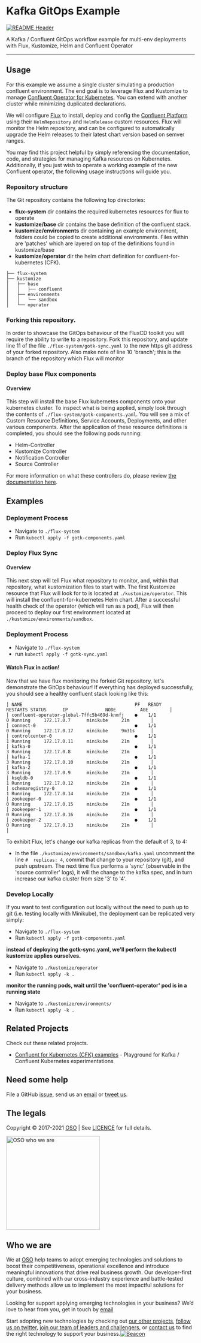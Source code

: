 
<!-- markdownlint-disable -->
# Kafka GitOps Example
<!-- markdownlint-restore -->

[![README Header][readme_header_img]][readme_header_link]

<!--




  ** DO NOT EDIT THIS FILE
  **
  ** This file was automatically generated by the `build-harness`.
  ** 1) Make all changes to `README.yaml`
  ** 2) Run `make init` (you only need to do this once)
  ** 3) Run`make readme` to rebuild this file.
  **
  ** (We maintain HUNDREDS of open source projects. This is how we maintain our sanity.)
  **





-->
A Kafka / Confluent GitOps workflow example for multi-env deployments with Flux, Kustomize, Helm and Confluent Operator

---






## Usage

For this example we assume a single cluster simulating a production confluent environment. The end goal is to leverage Flux and Kustomize to manage [Confluent Operator for Kubernetes](https://github.com/confluentinc/operator-earlyaccess). You can extend with another cluster while minimizing duplicated declarations.

We will configure [Flux](https://fluxcd.io/) to install, deploy and config the [Confluent Platform](https://www.confluent.io/product/confluent-platform) using their `HelmRepository` and `HelmRelease` custom resources.
Flux will monitor the Helm repository, and can be configured to automatically upgrade the Helm releases to their latest chart version based on semver ranges.

You may find this project helpful by simply referencing the documentation, code, and strategies for managing Kafka resources on Kubernetes. Additionally, if you just wish to operate a working example of the new Confluent operator, the following usage instructions will guide you.


### Repository structure

The Git repository contains the following top directories:

- **flux-system** dir contains the required kubernetes resources for flux to operate
- **kustomize/base** dir contains the base definition of the confluent stack.
- **kustomize/environments** dir containing an example environment, folders could be copied to create additional environments.  Files within are 'patches' which are layered on top of the definitions found in kustomize/base
- **kustomize/operator** dir the helm chart definition for confluent-for-kubernetes (CFK).


```
├── flux-system
├── kustomize
│   ├── base
│   │   ├── confluent
│   ├── environments
│   │   └── sandbox
│   └── operator
```

### Forking this repository.
In order to showcase the GitOps behaviour of the FluxCD toolkit you will require the ability to write to a repository.  Fork this repository, and update line 11 of the file `./flux-system/gotk-sync.yaml` to the new https git address of your forked repository.  Also make note of line 10 'branch'; this is the branch of the repository which Flux will monitor

### Deploy base Flux components
#### Overview
This step will install the base Flux kubernetes components onto your kubernetes cluster.  To inspect what is being applied, simply look through the contents of `./flux-system/gotk-components.yaml`.  You will see a mix of Custom Resource Definitions, Service Accounts, Deployments, and other various components.  After the application of these resource definitions is completed, you should see the following pods running:

* Helm-Controller
* Kustomize Controller
* Notification Controller
* Source Controller

For more information on what these controllers do, please review [the documentation here](https://fluxcd.io/docs/components/).




## Examples

### Deployment Process
* Navigate to `./flux-system`
* Run `kubectl apply -f gotk-components.yaml`


### Deploy Flux Sync
#### Overview
This next step will tell Flux what repository to monitor, and, within that repository, what kustomization files to start with.  The first Kustomize resource that Flux will look for to is located at `./kustomize/operator`.  This will install the confluent-for-kubernetes Helm chart.   After a successful health check of the operator (which will run as a pod), Flux will then proceed to deploy our first environment located at  `./kustomize/environments/sandbox`.

### Deployment Process
* Navigate to `./flux-system`
* run `kubectl apply -f gotk-sync.yaml`

#### Watch Flux in action!
Now that we have flux monitoring the forked Git repository, let's demonstrate the GitOps behaviour!  If everything has deployed successfully, you should see a healthy confluent stack looking like this:
```console
│ NAME                                          PF   READY      RESTARTS STATUS      IP              NODE         AGE        │
│ confluent-operator-global-7ffc5b469d-knmfj    ●    1/1               0 Running     172.17.0.7      minikube     21m        │
│ connect-0                                     ●    1/1               0 Running     172.17.0.17     minikube     9m31s      │
│ controlcenter-0                               ●    1/1               1 Running     172.17.0.11     minikube     21m        │
│ kafka-0                                       ●    1/1               3 Running     172.17.0.8      minikube     21m        │
│ kafka-1                                       ●    1/1               3 Running     172.17.0.10     minikube     21m        │
│ kafka-2                                       ●    1/1               3 Running     172.17.0.9      minikube     21m        │
│ ksqldb-0                                      ●    1/1               1 Running     172.17.0.12     minikube     21m        │
│ schemaregistry-0                              ●    1/1               1 Running     172.17.0.14     minikube     21m        │
│ zookeeper-0                                   ●    1/1               0 Running     172.17.0.15     minikube     21m        │
│ zookeeper-1                                   ●    1/1               0 Running     172.17.0.16     minikube     21m        │
│ zookeeper-2                                   ●    1/1               0 Running     172.17.0.13     minikube     21m        │
│
```
To exhibit Flux, let's change our kafka replicas from the default of 3, to 4:
* In the file `./kustomize/environments/sandbox/kafka.yaml` uncomment the line `#  replicas: 4`, commit that change to your repository (git), and push upstream.   The next time flux performs a 'sync' (observable in the 'source controller' logs), it will the change to the kafka spec, and in turn increase our kafka cluster from size '3' to '4'.

### Develop Locally
If you want to test configuration out locally without the need to push up to git (i.e. testing locally with Minikube), the deployment can be replicated very simply:

* Navigate to `./flux-system`
* Run `kubectl apply -f gotk-components.yaml`

**instead of deploying the gotk-sync.yaml, we'll perform the kubectl kustomize applies ourselves.**

* Navigate to `./kustomize/operator`
* Run `kubectl apply -k .`

**monitor the running pods, wait until the 'confluent-operator' pod is in a running state**

* Navigate to `./kustomize/environments/`
* Run `kubectl apply -k .`





## Related Projects

Check out these related projects.

- [Confluent for Kubernetes (CFK) examples](https://github.com/osodevops/confluent-kubernetes-playground) - Playground for Kafka / Confluent Kubernetes experimentations



## Need some help

File a GitHub [issue](https://github.com/osodevops/kafka-gitops-examples/issues), send us an [email][email] or [tweet us][twitter].

## The legals

Copyright © 2017-2021 [OSO](https://oso.sh) | See [LICENCE](LICENSE) for full details.

[<img src="https://oso-public-resources.s3.eu-west-1.amazonaws.com/oso-logo-green.png" alt="OSO who we are" width="250"/>](https://oso.sh/who-we-are/)

## Who we are

We at [OSO][website] help teams to adopt emerging technologies and solutions to boost their competitiveness, operational excellence and introduce meaningful innovations that drive real business growth. Our developer-first culture, combined with our cross-industry experience and battle-tested delivery methods allow us to implement the most impactful solutions for your business.

Looking for support applying emerging technologies in your business? We’d love to hear from you, get in touch by [email][email]

Start adopting new technologies by checking out [our other projects][github], [follow us on twitter][twitter], [join our team of leaders and challengers][careers], or [contact us][contact] to find the right technology to support your business.[![Beacon][beacon]][website]

  [logo]: https://oso-public-resources.s3.eu-west-1.amazonaws.com/oso-logo-green.png
  [website]: https://oso.sh?utm_source=github&utm_medium=readme&utm_campaign=osodevops/kafka-gitops-examples&utm_content=website
  [github]: https://github.com/osodevops?utm_source=github&utm_medium=readme&utm_campaign=osodevops/kafka-gitops-examples&utm_content=github
  [careers]: https://oso.sh/careers/?utm_source=github&utm_medium=readme&utm_campaign=osodevops/kafka-gitops-examples&utm_content=careers
  [contact]: https://oso.sh/contact/?utm_source=github&utm_medium=readme&utm_campaign=osodevops/kafka-gitops-examples&utm_content=contact
  [linkedin]: https://www.linkedin.com/company/oso-devops?utm_source=github&utm_medium=readme&utm_campaign=osodevops/kafka-gitops-examples&utm_content=linkedin
  [twitter]: https://twitter.com/osodevops?utm_source=github&utm_medium=readme&utm_campaign=osodevops/kafka-gitops-examples&utm_content=twitter
  [email]: mailto:enquiries@oso.sh?utm_source=github&utm_medium=readme&utm_campaign=osodevops/kafka-gitops-examples&utm_content=email
  [readme_header_img]: https://oso-public-resources.s3.eu-west-1.amazonaws.com/oso-animation.gif
  [readme_header_link]: https://oso.sh/what-we-do/?utm_source=github&utm_medium=readme&utm_campaign=osodevops/kafka-gitops-examples&utm_content=readme_header_link
  [beacon]: https://github-analyics.ew.r.appspot.com/G-WV0Q3HYW08/osodevops/kafka-gitops-examples?pixel&cs=github&cm=readme&an=kafka-gitops-examples

